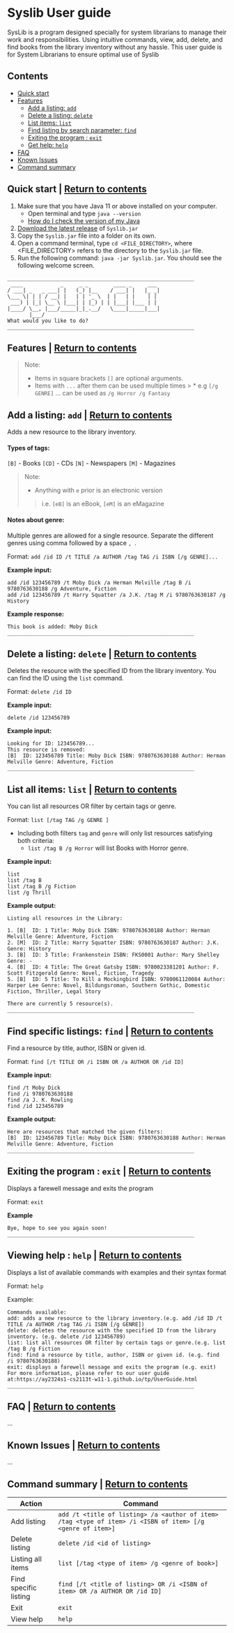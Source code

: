 # Syslib User guide
SysLib is a program designed specially for system librarians to manage their work and responsibilities. Using intuitive commands, view, add, delete, and find books from the library inventory without any hassle. 
This user guide is for System Librarians to ensure optimal use of Syslib

## Contents
* [Quick start](#quick-start--return-to-contents)
* [Features](#features--return-to-contents)
    * [Add a listing: `add`](#add-a-listing-add--return-to-contents)
    * [Delete a listing: `delete`](#delete-a-listing-delete--return-to-contents)
    * [List items: `list`](#list-all-items-list--return-to-contents)
    * [Find listing by search parameter: `find`](#find-specific-listings-find--return-to-contents)
    * [Exiting the program : `exit`](#exiting-the-program--exit--return-to-contents)
    * [Get help: `help`](#viewing-help--help--return-to-contents)
* [FAQ](#faq--return-to-contents)
* [Known Issues](#known-issues--return-to-contents)
* [Command summary](#command-summary--return-to-contents)


## Quick start | [Return to contents](#contents)
1. Make sure that you have Java 11 or above installed on your computer.
   - Open terminal and type `java --version`
   - [How do I check the version of my Java](https://www.java.com/en/download/help/version_manual.html)
2. [Download the latest release](https://github.com/AY2324S1-CS2113T-W11-1/tp/releases/tag/v1.0) of `Syslib.jar`
3. Copy the `Syslib.jar` file into a folder on its own.
4. Open a command terminal, type `cd <FILE_DIRECTORY>`, where <FILE_DIRECTORY> refers to the directory to the `Syslib.jar` file.
5. Run the following command: `java -jar Syslib.jar`. You should see the following welcome screen.
```
____________________________________________________________
 ____            _     _ _        ____ _     ___ 
/ ___| _   _ ___| |   (_) |__    / ___| |   |_ _|
\___ \| | | / __| |   | | '_ \  | |   | |    | | 
 ___) | |_| \__ \ |___| | |_) | | |___| |___ | | 
|____/ \__, |___/_____|_|_.__/   \____|_____|___|
       |___/                                     
What would you like to do?
____________________________________________________________
```


## Features | [Return to contents](#contents)

> Note:
> - Items in square brackets `[]` are optional arguments.
> - Items with `...` after them can be used multiple times
    >    * e.g `[/g GENRE]` ... can be used as `/g Horror /g Fantasy`

## Add a listing: `add` | [Return to contents](#contents)

Adds a new resource to the library inventory.

#### Types of tags:
`[B]` - Books
`[CD]` - CDs
`[N]` - Newspapers
`[M]` - Magazines

> Note:
> - Anything with `e` prior is an electronic version 
>> i.e. `[eB]` is an eBook, `[eM]` is an eMagazine

#### Notes about genre:
Multiple genres are allowed for a single resource. Separate the different genres using comma followed by a space `, `.

Format: `add /id ID /t TITLE /a AUTHOR /tag TAG /i ISBN [/g GENRE]...`

**Example input:**
```
add /id 123456789 /t Moby Dick /a Herman Melville /tag B /i 9780763630188 /g Adventure, Fiction
add /id 123456789 /t Harry Squatter /a J.K. /tag M /i 9780763630187 /g History
```
**Example response:**
```
This book is added: Moby Dick
____________________________________________________________
```

## Delete a listing: `delete` | [Return to contents](#contents)

Deletes the resource with the specified ID from the library inventory. You can find the ID using the `list` command.

Format: `delete /id ID`

**Example input:**
```
delete /id 123456789
```
**Example input:**
```
Looking for ID: 123456789...
This resource is removed: 
[B]  ID: 123456789 Title: Moby Dick ISBN: 9780763630188 Author: Herman Melville Genre: Adventure, Fiction
____________________________________________________________
```

## List all items: `list` | [Return to contents](#contents)
You can list all resources OR filter by certain tags or genre.

Format: `list [/tag TAG /g GENRE ]`
- Including both filters `tag` and `genre` will only list resources satisfying both criteria:
  - `list /tag B /g Horror` will list Books with Horror genre. 

**Example input:**
```
list
list /tag B
list /tag B /g Fiction
list /g Thrill
```

**Example output:**
```
Listing all resources in the Library:

1. [B]  ID: 1 Title: Moby Dick ISBN: 9780763630188 Author: Herman Melville Genre: Adventure, Fiction
2. [M]  ID: 2 Title: Harry Squatter ISBN: 9780763630187 Author: J.K. Genre: History
3. [B]  ID: 3 Title: Frankenstein ISBN: FKS0001 Author: Mary Shelley Genre: -
4. [B]  ID: 4 Title: The Great Gatsby ISBN: 9780023381201 Author: F. Scott Fitzgerald Genre: Novel, Fiction, Tragedy
5. [B]  ID: 5 Title: To Kill a Mockingbird ISBN: 9780061120084 Author: Harper Lee Genre: Novel, Bildungsroman, Southern Gothic, Domestic Fiction, Thriller, Legal Story

There are currently 5 resource(s).
____________________________________________________________
```

## Find specific listings: `find` | [Return to contents](#contents)
Find a resource by title, author, ISBN or given id.

Format: `find [/t TITLE OR /i ISBN OR /a AUTHOR OR /id ID]`

**Example input:**
```
find /t Moby Dick
find /i 9780763630188
find /a J. K. Rowling
find /id 123456789
```

**Example output:**
```
Here are resources that matched the given filters:
[B]  ID: 123456789 Title: Moby Dick ISBN: 9780763630188 Author: Herman Melville Genre: Adventure, Fiction
____________________________________________________________
```

## Exiting the program : `exit` | [Return to contents](#contents)
Displays a farewell message and exits the program

Format: `exit`

**Example**
```
Bye, hope to see you again soon!
____________________________________________________________
```

## Viewing help : `help` | [Return to contents](#contents)
Displays a list of available commands with examples and their syntax format

Format: `help`

Example:
```
Commands available:
add: adds a new resource to the library inventory.(e.g. add /id ID /t TITLE /a AUTHOR /tag TAG /i ISBN [/g GENRE])
delete: deletes the resource with the specified ID from the library inventory. (e.g. delete /id 123456789)
list: list all resources OR filter by certain tags or genre.(e.g. list /tag B /g Fiction
find: find a resource by title, author, ISBN or given id. (e.g. find /i 9780763630188)
exit: displays a farewell message and exits the program (e.g. exit)
For more information, please refer to our user guide at:https://ay2324s1-cs2113t-w11-1.github.io/tp/UserGuide.html
____________________________________________________________
```


## FAQ | [Return to contents](#contents)

...

## Known Issues | [Return to contents](#contents)

...

## Command summary | [Return to contents](#contents)

| Action                | Command                                                                                                    |
|-----------------------|------------------------------------------------------------------------------------------------------------|
| Add listing           | `add /t <title of listing> /a <author of item> /tag <type of item> /i <ISBN of item> [/g <genre of item>]` |
| Delete listing        | `delete /id <id of listing>`                                                                               |
| Listing all items     | `list [/tag <type of item> /g <genre of book>]`                                                            |
| Find specific listing | `find [/t <title of listing> OR /i <ISBN of item> OR /a AUTHOR OR /id ID]`                                 |
| Exit                  | `exit`                                                                                                     |
| View help             | `help`                                                                                                     |

